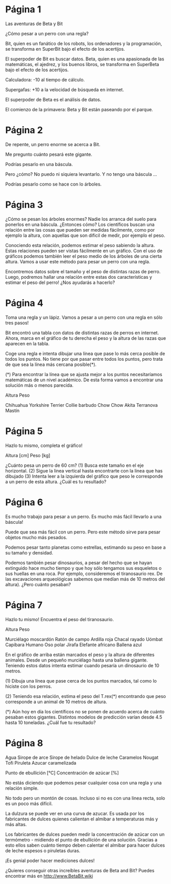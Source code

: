 # Página 1

Las aventuras de Beta y Bit

¿Cómo pesar a un perro con una regla?

Bit, quien es un fanático de los robots, los ordenadores y la programación, se transforma en SuperBit bajo el efecto de los acertijos.

El superpoder de Bit es buscar datos.
Beta, quien es una apasionada de las matemáticas, el ajedrez, y los buenos libros, se transforma en SuperBeta bajo el efecto de los acertijos.

Calculadora: -10 al tiempo de cálculo.

Supergafas: +10 a la velocidad de búsqueda en internet.

El superpoder de Beta es el análisis de datos.

El comienzo de la primavera: Beta y Bit están paseando por el parque.

# Página 2

De repente, un perro enorme se acerca a Bit.

Me pregunto cuánto pesará este gigante.

Podrías pesarlo en una báscula.

Pero ¿cómo? No puedo ni siquiera levantarlo. Y no tengo una báscula ...

Podrías pesarlo como se hace con lo árboles.

# Página 3

¿Cómo se pesan los árboles enormes? Nadie los arranca del suelo para ponerlos en una báscula. ¿Entonces cómo? Los científicos buscan una relación entre las cosas que pueden ser medidas fácilmente, como por ejemplo la altura, con aquellas que son dificil de medir, por ejemplo el peso.

Conociendo esta relación, podemos estimar el peso sabiendo la altura. Estas relaciones pueden ser vistas fácilmente en un gráfico. Con el uso de gráficos podemos también leer el peso medio de los árboles de una cierta altura. Vamos a usar este método para pesar un perro con una regla.

Encontremos datos sobre el tamaño y el peso de distintas razas de perro. Luego, podremos hallar una relación entre estas dos características y estimar el peso del perro! ¿Nos ayudarás a hacerlo?

# Página 4

Toma una regla y un lápiz. Vamos a pesar a un perro con una regla en sólo tres pasos!

Bit encontró una tabla con datos de distintas razas de perros en internet. Ahora, marca en el gráfico de tu derecha el peso y la altura de las razas que aparecen en la tabla.

Coge una regla e intenta dibujar una línea que pase lo más cerca posible de todos los puntos. No tiene por que pasar entre todos los puntos, pero trata de que sea la línea más cercana posible(*).

(*) Para encontrar la línea que se ajusta mejor a los puntos necesitaríamos matemáticas de un nivel académico. De esta forma vamos a encontrar una solución más o menos parecida.

Altura Peso

Chihuahua
Yorkshire
Terrier
Collie barbudo
Chow Chow
Akita
Terranova
Mastín

# Página 5

Hazlo tu mismo, completa el gráfico!

Altura [cm]
Peso [kg]

¿Cuánto pesa un perro de 60 cm? (1) Busca este tamaño en el eje horizontal. (2) Sigue la linea vertical hasta encontrarte con la linea que has dibujado (3) Intenta leer a la izquierda del gráfico que peso le corresponde a un perro de esta altura. ¿Cuál es tu resultado?

# Página 6

Es mucho trabajo para pesar a un perro. Es mucho más fácil llevarlo a una báscula!

Puede que sea más fácil con un perro. Pero este método sirve para pesar objetos mucho más pesados.

Podemos pesar tanto planetas como estrellas, estimando su peso en base a su tamaño y densidad.

Podemos también pesar dinosaurios, a pesar del hecho que se hayan extinguido hace mucho tiempo y que hoy sólo tengamos sus esqueletos o sus huellas en una roca. Por ejemplo, consideremos el tiranosaurio rex. De las excavaciones arqueológicas sabemos que medían más de 10 metros del altura). ¿Pero cuánto pesaban?

# Página 7

Hazlo tu mismo! Encuentra el peso del tiranosaurio.

Altura
Peso

Murciélago moscardón
Ratón de campo
Ardilla roja
Chacal rayado
Uómbat
Capibara
Humano
Oso polar
Jirafa
Elefante africano
Ballena azul

En el gráfico de arriba están marcados el peso y la altura de diferentes animales. Desde un pequeño murciélago hasta una ballena gigante. Teniendo estos datos intenta estimar cuando pesaría un dinosaurio de 10 metros.

(1) Dibuja una línea que pase cerca de los puntos marcados, tal como lo hiciste con los perros.

(2) Teniendo esa relación, estima el peso del T.rex(*) encontrando que peso corresponde a un animal de 10 metros de altura.

(*) Aún hoy en día los científicos no se ponen de acuerdo acerca de cuánto pesaban estos gigantes. Distintos modelos de predicción varían desde 4.5 hasta 10 toneladas. ¿Cuál fue tu resultado?


# Página 8

Agua
Sirope de arce
Sirope de helado
Dulce de leche
Caramelos
Nougat 
Tofi
Piruleta
Azucar caramelizada


Punto de ebullición [°C]
Concentración de azúcar [%]

No estás diciendo que podemos pesar cualquier cosa con una regla y una relación simple. 

No todo pero un montón de cosas. Incluso si no es con una linea recta, solo es un poco más difícil.

La dulzura se puede ver en una curva de azucar. Es usada por los fabricantes de dulces quienes calientan el almibar a temperaturas más y más altas.

Los fabricantes de dulces pueden medir la concentración de azúcar con un termómetro - midiendo el punto de ebullición de una solución. Gracias a esto ellos saben cuánto tiempo deben calentar el almibar para hacer dulces de leche espesos o piruletas duras.

¡Es genial poder hacer mediciones dulces!

¿Quieres conseguir otras increíbles aventuras de Beta and Bit? Puedes encontrar más en http://www.BetaBit.wiki


